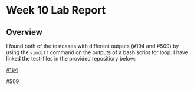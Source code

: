 # Week 10 Lab Report

## Overview
I found both of the testcases with different outputs (#194 and #509) by using the `vimdiff` command on the outputs of a bash script for loop. I have linked the test-files in the provided repositiory below:

[#194](https://github.com/nidhidhamnani/markdown-parser/blob/8dd87e6914ae40a4321aac8e2483e349de40b03c/test-files/194.md)

[#509](https://github.com/nidhidhamnani/markdown-parser/blob/8dd87e6914ae40a4321aac8e2483e349de40b03c/test-files/509.md)
 
